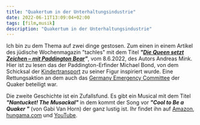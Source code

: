 ```yaml
---
title: "Quakertum in der Unterhaltungsindustrie"
date: 2022-06-11T13:09:04+02:00
tags: [film,musik]
description: "Quakertum in der Unterhaltungsindustrie"
---
```


Ich bin zu dem Thema auf zwei dinge gestosen. Zum einen in einem
Artikel des jüdische Wochenmagazin "tachles" mit dem Titel 
***"[Die Queen setzt Zeichen – mit Paddington Bear](https://www.tachles.ch/artikel/news/die-queen-setzt-zeichen-mit-paddington-bear)"***, vom 8.6.2022,
des Autors Andreas Mink. Hier ist zu lesen das der Paddington-Erfinder 
Michael Bond, von dem Schicksal der [Kindertransport](https://de.wikipedia.org/wiki/Kindertransport) zu seiner Figur inspiriert wurde. Eine
Rettungsaktion an dem auch das [Germany Emergency Committee](https://de.wikipedia.org/wiki/Germany_Emergency_Committee) der Quaker beteiligt war.


Die zweite Geschichte ist ein Zufallsfund. Es gibt ein Musical 
mit dem Titel ***"Nantucket! The Musackal"*** in dem kommt der
Song vor ***"Cool to Be a Quaker "*** (von Gabi Van Horn) der
ganz lustig ist. Ihr findet ihn auf [Amazon](https://www.amazon.com/gp/product/B08L7J9MMQ/ref=dm_ws_sp_ps_dp), [hungama.com](https://www.hungama.com/song/cool-to-be-a-quaker/59001224/) und [YouTube](https://music.youtube.com/watch?v=-gQdSRjfMrM).